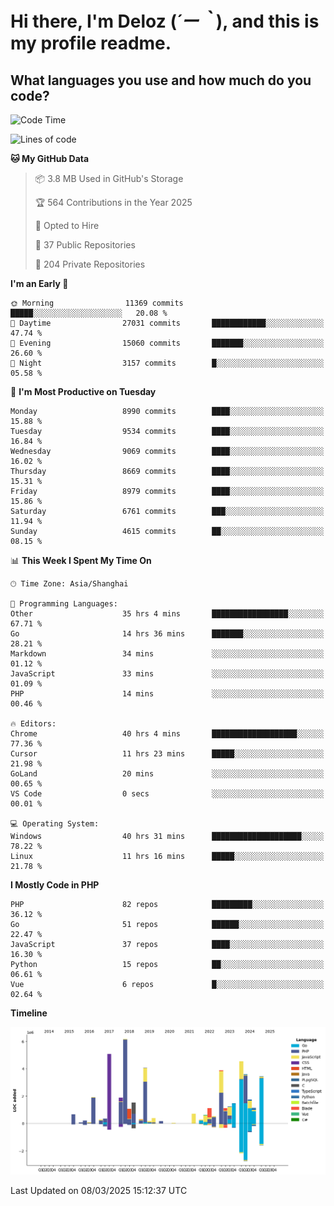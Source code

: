 # **Hi there, I'm Deloz (*´ー｀*), and this is my profile readme.**

## **What languages you use and how much do you code?**

<!--START_SECTION:waka-->
![Code Time](http://img.shields.io/badge/Code%20Time-5%2C853%20hrs%2042%20mins-blue)

![Lines of code](https://img.shields.io/badge/From%20Hello%20World%20I%27ve%20Written-49.8%20million%20lines%20of%20code-blue)

**🐱 My GitHub Data** 

> 📦 3.8 MB Used in GitHub's Storage 
 > 
> 🏆 564 Contributions in the Year 2025
 > 
> 💼 Opted to Hire
 > 
> 📜 37 Public Repositories 
 > 
> 🔑 204 Private Repositories 
 > 
**I'm an Early 🐤** 

```text
🌞 Morning                11369 commits       █████░░░░░░░░░░░░░░░░░░░░   20.08 % 
🌆 Daytime                27031 commits       ████████████░░░░░░░░░░░░░   47.74 % 
🌃 Evening                15060 commits       ███████░░░░░░░░░░░░░░░░░░   26.60 % 
🌙 Night                  3157 commits        █░░░░░░░░░░░░░░░░░░░░░░░░   05.58 % 
```
📅 **I'm Most Productive on Tuesday** 

```text
Monday                   8990 commits        ████░░░░░░░░░░░░░░░░░░░░░   15.88 % 
Tuesday                  9534 commits        ████░░░░░░░░░░░░░░░░░░░░░   16.84 % 
Wednesday                9069 commits        ████░░░░░░░░░░░░░░░░░░░░░   16.02 % 
Thursday                 8669 commits        ████░░░░░░░░░░░░░░░░░░░░░   15.31 % 
Friday                   8979 commits        ████░░░░░░░░░░░░░░░░░░░░░   15.86 % 
Saturday                 6761 commits        ███░░░░░░░░░░░░░░░░░░░░░░   11.94 % 
Sunday                   4615 commits        ██░░░░░░░░░░░░░░░░░░░░░░░   08.15 % 
```


📊 **This Week I Spent My Time On** 

```text
🕑︎ Time Zone: Asia/Shanghai

💬 Programming Languages: 
Other                    35 hrs 4 mins       █████████████████░░░░░░░░   67.71 % 
Go                       14 hrs 36 mins      ███████░░░░░░░░░░░░░░░░░░   28.21 % 
Markdown                 34 mins             ░░░░░░░░░░░░░░░░░░░░░░░░░   01.12 % 
JavaScript               33 mins             ░░░░░░░░░░░░░░░░░░░░░░░░░   01.09 % 
PHP                      14 mins             ░░░░░░░░░░░░░░░░░░░░░░░░░   00.46 % 

🔥 Editors: 
Chrome                   40 hrs 4 mins       ███████████████████░░░░░░   77.36 % 
Cursor                   11 hrs 23 mins      █████░░░░░░░░░░░░░░░░░░░░   21.98 % 
GoLand                   20 mins             ░░░░░░░░░░░░░░░░░░░░░░░░░   00.65 % 
VS Code                  0 secs              ░░░░░░░░░░░░░░░░░░░░░░░░░   00.01 % 

💻 Operating System: 
Windows                  40 hrs 31 mins      ████████████████████░░░░░   78.22 % 
Linux                    11 hrs 16 mins      █████░░░░░░░░░░░░░░░░░░░░   21.78 % 
```

**I Mostly Code in PHP** 

```text
PHP                      82 repos            █████████░░░░░░░░░░░░░░░░   36.12 % 
Go                       51 repos            ██████░░░░░░░░░░░░░░░░░░░   22.47 % 
JavaScript               37 repos            ████░░░░░░░░░░░░░░░░░░░░░   16.30 % 
Python                   15 repos            ██░░░░░░░░░░░░░░░░░░░░░░░   06.61 % 
Vue                      6 repos             █░░░░░░░░░░░░░░░░░░░░░░░░   02.64 % 
```



**Timeline**

![Lines of Code chart](https://raw.githubusercontent.com/deloz/deloz/main/assets/bar_graph.png)


 Last Updated on 08/03/2025 15:12:37 UTC
<!--END_SECTION:waka-->
